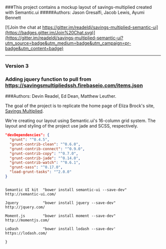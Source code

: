 ###This project contains a mockup layout of savings-multiplied created with Semantic.ui
#####Authors: Jason Gresalfi, Jacob Lewis, Ayumi Bennett

[![Join the chat at https://gitter.im/readeldj/savings-multiplied-semantic-ui](https://badges.gitter.im/Join%20Chat.svg)](https://gitter.im/readeldj/savings-multiplied-semantic-ui?utm_source=badge&utm_medium=badge&utm_campaign=pr-badge&utm_content=badge)
*************

### Version 3
### Adding jquery function to pull from https://savingsmultipliedssh.firebaseio.com/items.json
###Authors: Devin Readel, Ed Dean, Matthew Leuther.


The goal of the project is to replicate the home page of Eliza Brock's site, [Savings Multiplied](https://github.com/elizabrock/SavingsMultipliedRedux/blob/master/doc/Screen%20Shot%202014-05-15%20at%2011.49.33%20AM.png). 

We're creating our layout using Semantic.ui's 16-column grid system. The layout and styling of the project use jade and SCSS, respectively.



```json
"devDependencies": {
  "grunt": "^0.4.5",
  "grunt-contrib-clean": "^0.6.0",
  "grunt-contrib-connect": "^0.9.0",
  "grunt-contrib-copy": "^0.7.0",
  "grunt-contrib-jade": "^0.14.0",
  "grunt-contrib-watch": "^0.6.1",
  "grunt-sass": "^0.17.0",
  "load-grunt-tasks": "^2.0.0"
}
```

```Other Packages to install

Semantic UI kit  "bower install semantic-ui --save-dev"    http://semantic-ui.com/

Jquery           "bower install jquery --save-dev"         http://jquery.com/

Moment.js        "bower install moment --save-dev"         http://momentjs.com/

LoDash           "bower install lodash --save-dev'         https://lodash.com/

}
```
